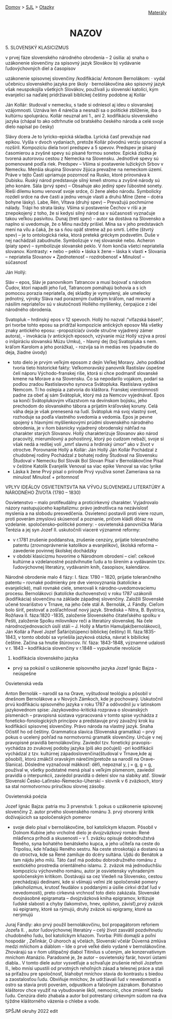 <div align="center">
    <div align="left">
        <a href="/README.md">Domov</a>
        >
        <a href="../SLOVENCINA.md">SJL</a>
        >
        <a href="../ustne-otazky.md">Otazky</a>
    </div>
    <div align="right">
        <a href="https://drive.google.com/drive/folders/">Materály</a>
    </div>

# NAZOV
</div>
5. SLOVENSKÝ KLASICIZMUS

v prvej fáze slovenského národného obrodenia – 2 úsilia:
a) snaha o uzákonenie slovenčiny za spisovný jazyk Slovákov
b) vydávanie ľudovýchovných diel a časopisov

uzákonenie spisovnej slovenčiny /kodifikácia/ Antonom Bernolákom:
· vydal učebnicu slovenského jazyka pre školy
· bernolákovčina ako spisovný jazyk však neuspokojila všetkých Slovákov, používali ju slovenskí katolíci, kým evanjelici sa naďalej pridržiavali biblickej češtiny podobne aj Kollár

Ján Kollár: študoval v nemecku, s tade si odniesol aj ideu o slovanskej vzájomnosti. Uznáva len 4 nárečia a nesnaží sa o politické zblíženie, iba o kultúrnu spoluprácu. Kollár neuznal ani 1., ani 2. kodifikáciu slovenského jazyka (chápal to ako odtrhnutie od bratského českého národa a celé svoje dielo napísal po česky)

Slávy dcera 
Je to lyricko-epická skladba. Lyrická časť prevažuje nad epikou. Vyšla v dvoch vydaniach, pretože Kollár pôvodnú verziu spracoval a rozšíril.
Kompozíciu diela tvorí predspev a 5 spevov. Predspev je písaný časomierou a zvyšné spevy sú písané formou sonetov. Epická zložka je tvorená autorovou cestou z Nemecka na Slovensku. Jednotlivé spevy sú pomenované podľa riek. 
Predspev – Všíma si postavenie lužických Srbov v Nemecku. Menšia skupina Slovanov žijúca prevažne na nemeckom území. Práve v tejto Časti upriamuje pozornosť na Rusko, ktoré prirovnáva k Dubisku. Ruský národ predstavuje silný kmeň stromu a zvyšné národy sú jeho konáre.
Sála (prvý spev) – Obsahuje ako jediný spev ľúbostné sonety. Rieši dilemu komu venovať svoje srdce, či žene alebo národu. Symbolicky rozdelí srdce na dve časti a jednu venuje vlasti a druhú Míne (žene – dcéra bohyne lásky). 
Labe, Rén, Vltava (druhý spev) – Prevažujú pochmúrne nálady. Trápi ho strata lásky. Všíma si postavenie Čechov v ríši a je znepokojený z toho, že si kedysi silný národ sa v súčasnosti vyznačuje takou veľkou pasivitou.
Dunaj (tretí spev) – autor sa dostáva na Slovensko a naplno si uvedomuje, že o Mínu navždy prišiel. Mína sa v jeho predstavách mení na vílu a čaká, že sa s ňou opäť stretne až po smrti. 
Léthe (štvrtý spev) – je to ontologická rieka, ktorá preteká gréckym podsvetím. Duše v nej nachádzali zabudnutie. Symbolizuje v nej slovanské nebo.
Acheron (piaty spev) – symbolizuje slovanské peklo. V ňom končia všetci nepriatelia slovanov. 
Kontrasty: 
•	nebo – peklo 
•	láska k žene – láska k vlasti 
•	Slovania – nepriatelia Slovanov 
•	Zjednotenosť – rozdrobenosť 
•	Minulosť – súčasnosť 


Ján Hollý: 

Sláv – epos, Sláv je panovníkom Tatrancov a musí bojovať s národom Čudov, ktorí napadli jeho ľud, Tatrancom pomáhajú bohovia a s ich pomocou porazia nepriateľa, dej skladby je
 vymyslený, ale umelecky jednotný, výroky Sláva nad porazeným čudským kráľom, nad mravmi a násilím nepriateľov sú v skutočnosti Hollého myšlienky, čerpajúce z ideí národného obrodenia.

Svatopluk – hrdinský epos v 12 spevoch. Hollý ho nazval :“víťazská báseň“, pri tvorbe tohto eposu sa pridŕžal kompozície antických eposov
Má všetky znaky antického eposu: -propozícia(v úvode stručne vyjadrený zámer autora), - invokácia (v antických eposoch, vzývanie múz Hollý vzýva a prosí o inšpiráciu slovanskú Múzu Umku), - hlavný dej (boj Svatopluka s nem. kráľom Karolom a jeho porážka), - rozvíja sa in medias res (vpadnutie do deja, žiadne úvody)
- toto dielo je prvým veľkým eposom z dejín Veľkej Moravy. Jeho podklad tvoria tieto historické fakty: Veľkomoravský panovník Rastislav úspešne čelí náporu Východo-franskej ríše, ktorá si chce podmaniť slovanské kmene na Morave a na Slovensku. Čo sa nepodarilo vojakom, podarí sa podlou zradou Rastislavovho synovca Svätopluka. Rastislava vydáva Nemcom. Tí ho oslepia a zatvoria do kláštora. Franskej vierolomnosti padne za obeť aj sám Svätopluk, ktorý má za Nemcov vyjednávať. Epos sa končí Svätoplukovým víťazstvom na devínskom bojisku, jeho prechodom do slovanského tábora a prijatím kráľovskej koruny. Celá váha deja je však prenesená na ľudí. Svätopluk má svoj vlastný svet, rozhoduje sa podľa vlastného svedomia a vedomia. Epos je pevne spojený s hlavnými myšlienkovými prúdmi slovenského národného obrodenia, je v ňom básnicky vyjadrený obrodenský náhľad na charakter starých Slovanov. Hollý charakterizuje Slovanov ako národ pracovitý, mierumilovný a pohostinný, ktorý po cudzom nebaží, svoje si však nedá a redšej volí „smrť slavnú a hrdinský úmor“ ako v život v otroctve.
Porovnanie Hollý a Kollár: 
Ján Hollý	 Ján Kollár
Pochádzal z chudobnej rodiny 	Pochádzal z bohatej rodiny 
Študoval na Slovensku	Študoval v Nemecku 
Bol Slovák 	Bol Slovan 
Písal v Bernolákovčine 	Písal v češtine 
Katolík 	Evanjelik 
Venoval sa viac epike 	Venoval sa viac lyrike 
- 	Láska k žene 
Prvý písal o prírode 	Prvý využíva sonet 
Zameriava sa na minulosť 	Minulosť + prítomnosť 
 
VPLYV IDEÁLOV OSVIETENTSVTA NA VÝVOJ SLOVENSKEJ LITERATÚRY
                                        A NÁRODNÉHO ŽIVOTA (1780 – 1830)

Osvietenstvo – malo protifeudálny a proticirkevný charakter. Vyjadrovalo názory nastupujúceho kapitalizmu: právo jednotlivca na nezávislosť myslenia a na slobodu presvedčenia. Osvietenci postavili proti viere rozum, proti poverám zmyslovú skúsenosť a poznanie, pričom kládli dôraz na vzdelanie.
spoločensko–politické pomery: - osvietenská panovníčka Mária Terézia a jej syn Jozef II. uskutočnili viaceré významné reformy: 
-	v r.1781 zrušenie poddanstva, zrušenie cenzúry, prijatie tolerančného patentu (zrovnoprávnenie katolíkov a evanjelikov), školská reforma – zavedenie povinnej školskej dochádzky
-	v období klasicizmu hovoríme o Národnom obrodení – cieľ: celkové kultúrne a vzdelanostné pozdvihnutie ľudu a to šírením a vydávaním tzv. ľudovýchovnej literatúry, vydávaním kníh, časopisov, kalendárov. 

Národné obrodenie malo 4 fázy: 
I.	fáza: 1780 – 1820, prijatie tolerančného patentu – rovnaké podmienky pre dve vierovyznania (katolícke a evanjelické), mali rovnaké ciele, smerovali k národno-uvedomovaciemu procesu. Bernolákovci (katolícke duchovenstvo) v roku 1787 uzákonili (kodifikácia) slovenčinu na základe západnej slovenčiny. Založili Slovenské učené tovarišstvo v Trnave, na jeho čele stál A. Bernolák, J. Fándly. Cieľom bolo šíriť, pestovať a zošľachťovať nový jazyk. Strediská – Nitra, B. Bystrica, Rožňava
II.	fáza:1820 -1835, založenie Slovenského čitateľského spolku v Pešti, založenie Spolku milovníkov reči a literatúry slovenskej. Na čele národnozjednovacích úsilí stáli – J. Hollý a Martin Hamuljak(bernolákovci), Ján Kollár a Pavel Jozef Šafári(stúpenci biblickej češtiny)
III.	fáza:1835-1843, v tomto období sa vyriešila jazyková otázka, návrat k bibilickej češtine. Začína sa hnutie štúrovcov.
IV.	fáza: 1843-1848, významné udalosti v r. 1843 – kodifikácia slovenčiny
v r.1848 – vypuknutie revolúcie

1.	kodifikácia slovenského jazyka
- prvý sa pokúsil o uzákonenie spisovného jazyka Jozef Ignác Bajza - neúspešne

Osvietenská veda

Anton Bernolák – narodil sa na Orave, vyštudoval teológiu a pôsobil v dnešnom Bernolákove a v Nových Zámkoch, kde je pochovaný. 
Uskutočnil prvú kodifikáciu spisovného jazyka v roku 1787 a odôvodnil ju v latinskom jazykovednom spise: Jazykovedno-kritická rozprava o slovanských písmenách – pravopisná sústava vypracovaná v tomto spise vychádza z foneticko-fonologických princípov a predstavuje prvý závažný krok ku kodifikácii spisovnej slovenčiny. Právo národa na vlastný jazyk. Snaha Očistiť ho od češtiny.
Grammatica slavica (Slovenská gramatika) – prvý pokus o ucelený pohľad na normotvornú gramatik slovenčiny. Určuje v nej pravopisné pravidlá bernolákovčiny. Zaviedol tzv. fonetický pravopis- vychádza zo zvukovej podoby jazyka (píš ako počuješ)
-pri kodifikácii vychádzal z tzv. kultúrnej západoslovenčina(študoval v Trnave,kde aj pôsobil), ktorú zmäkčil oravským nárečím(pretože sa narodil na Orave- Slanica). Dôsledne vyznačoval mäkkosť: děťi, nepoznal y, j = g, g = g, používal w, všetky podstatné mená písal s veľkým písmenom, zaviedol pravidlá o interpunkcii, zaviedol pravidlá o delení slov na slabiky atď.
Slowár Slovenskí Česko-Laťinsko-Ňemecko-Uherskí – slovník v 6 zväzkoch, ktorý sa stal normotvornou príručkou slovnej zásoby.

Osvietenská poézia

Jozef Ignác Bajza: patria mu 3 prvenstvá: 1. pokus o uzákonenie spisovnej slovenčiny
                                                                   2. autor prvého slovenského románu
                                                                   3. prvý otvorený kritik dožívajúcich sa spoločenských pomerov
-	svoje dielo písal v bernolákovčine, bol katolíckym kňazom. Pôsobil v Dolnom Kubíne
jeho vrcholné dielo je dvojzväzkový román: René mláďenca príhodi a skusenosti – v 1. zväzku opisuje dobrodružstvá Reného, syna bohatého benátskeho kupca, a jeho učiteľa na ceste do Tripolisu, kde hľadajú Reného sestru. Na ceste stroskotajú a dostanú sa do otroctva, kde sa René zamiluje do dcéry sultána. Ujdú do Benátok a tam nájdu jeho milú. Táto časť má podobu dobrodružného románu z exotického prostredia orientálneho islamu. 2. zväzok má jednoduchšiu kompozíciu výchovného románu, autor je osvietensky vyhradeným spoločenským kritikom. Dostávajú sa cez Viedeň na Slovensko, cestou prechádzajú dedinami, kde si všímajú veľmi zlé spoločenské pomery (alkoholizmus, krutosť feudálov s poddanými a úsilie cirkvi držať ľud v nevedomosti), preto cirkevná vrchnosť toto dielo zakázala.
Slovenské dvojnásobné epigramata – dvojzväzková kniha epigramov, kritizuje ľudské slabosti a chyby (lakomstvo, hnev, opilstvo, závisť),prvý zväzok sú epigramy, ktoré sa rýmujú, druhý zväzok sú epigramy, ktoré sa nerýmujú

Juraj Fándly: ako prvý použil bernolákovčinu, bol propagátorom reforiem Jozefa II. , autor ľudovýchovnej literatúry – celý život zasvätil pozdvihnutiu chudobného ľudu, bol katolíckym kňazom. Tvorba: Pilňí domajší a poľní hospodár , Zeľinkár, O úhoroch aj včelách, Slovenskí včelár
Dúverná zmlúva medzi mňíchom a diáblom – Ide o prvé  veľké dielo vydané v bernolákovčine. Zhovárajú sa v ňom uštipačný diabol Titinilus s učeným, ale konzervatívnym mníchom Atanázio. Paradoxné je, že autor – osvietenský farár, hovorí ústami diabla.. V tomto diele autor vysvetľuje a schvaľuje zrušenie reholí Jozefom II., lebo mnísi upustili od prvotných rehoľných zásad a telesnej práce a stali sa príťažou pre spoločnosť, blahobyt mníchov stavia do kontrastu s biedou a zaostalosťou ľudu. Obviňuje mníchov, že udržiavali ľud v nevedomosti a ostro sa stavia proti poverám, odpustkom a falošným zázrakom. Bohatstvo kláštorov chce využiť na vybudovanie škôl, nemocníc, chce zmierniť biedu ľudu. Cenzúra dielo zhabala a autor bol potrestaný cirkevným súdom na dva týždne kláštorného väzenia o chlebe a vode.

SPŠJM okruhy 2022 edit